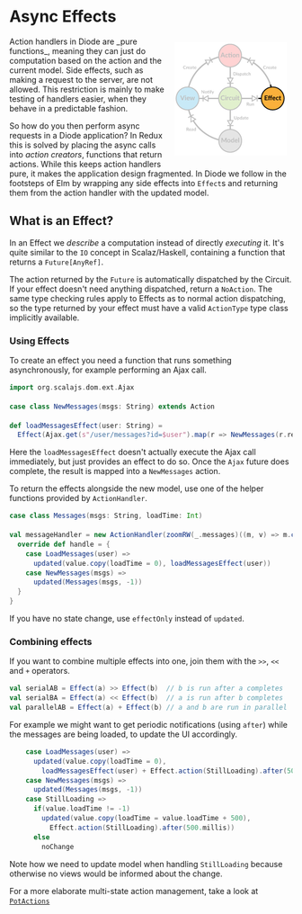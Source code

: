 # Async Effects

<img src="../images/architecture-effect.png" style="float: right; padding: 10px">
Action handlers in Diode are _pure functions_, meaning they can just do computation based on the action and the current
model. Side effects, such as making a request to the server, are not allowed. This restriction is mainly to make testing
of handlers easier, when they behave in a predictable fashion.

So how do you then perform async requests in a Diode application? In Redux this is solved by placing the async calls
into _action creators_, functions that return actions. While this keeps action handlers pure, it makes the application
design fragmented. In Diode we follow in the footsteps of Elm by wrapping any side effects into `Effect`s and returning
them from the action handler with the updated model.

## What is an Effect?

In an Effect we _describe_ a computation instead of directly _executing_ it. It's quite similar to the `IO` concept in
Scalaz/Haskell, containing a function that returns a `Future[AnyRef]`.

The action returned by the `Future` is automatically dispatched by the Circuit. If your effect doesn't need anything
dispatched, return a `NoAction`. The same type checking rules apply to Effects as to normal action dispatching, so the type returned by your effect must have
a valid `ActionType` type class implicitly available.

### Using Effects

To create an effect you need a function that runs something asynchronously, for example performing an Ajax call.
 
```scala
import org.scalajs.dom.ext.Ajax

case class NewMessages(msgs: String) extends Action

def loadMessagesEffect(user: String) = 
  Effect(Ajax.get(s"/user/messages?id=$user").map(r => NewMessages(r.responseText)))
```

Here the `loadMessagesEffect` doesn't actually execute the Ajax call immediately, but just provides an effect to do so.
Once the `Ajax` future does complete, the result is mapped into a `NewMessages` action.

To return the effects alongside the new model, use one of the helper functions provided by `ActionHandler`.

```scala
case class Messages(msgs: String, loadTime: Int)

val messageHandler = new ActionHandler(zoomRW(_.messages)((m, v) => m.copy(messages = v))) {
  override def handle = {
    case LoadMessages(user) =>
      updated(value.copy(loadTime = 0), loadMessagesEffect(user))
    case NewMessages(msgs) =>
      updated(Messages(msgs, -1))
  }
}
```

If you have no state change, use `effectOnly` instead of `updated`.
 
### Combining effects

If you want to combine multiple effects into one, join them with the `>>`, `<<` and `+` operators.

```scala
val serialAB = Effect(a) >> Effect(b)  // b is run after a completes
val serialBA = Effect(a) << Effect(b)  // a is run after b completes
val parallelAB = Effect(a) + Effect(b) // a and b are run in parallel
```

For example we might want to get periodic notifications (using `after`) while the messages are being loaded, to update
the UI accordingly.

```scala
    case LoadMessages(user) =>
      updated(value.copy(loadTime = 0), 
        loadMessagesEffect(user) + Effect.action(StillLoading).after(500.millis))
    case NewMessages(msgs) =>
      updated(Messages(msgs, -1))
    case StillLoading =>
      if(value.loadTime != -1)
        updated(value.copy(loadTime = value.loadTime + 500),  
          Effect.action(StillLoading).after(500.millis)) 
      else
        noChange
```

Note how we need to update model when handling `StillLoading` because otherwise no views would be informed about the
change.

For a more elaborate multi-state action management, take a look at [`PotActions`](../advanced/PotActions.md)
